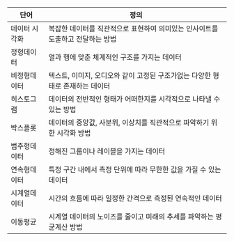 | 단어  | 정의 |
| --- | --- |
| 데이터 시각화 | 복잡한 데이터를 직관적으로 표현하여 의미있는 인사이트를 도출하고 전달하는 방법  |
| 정형데이터 | 열과 행에 맞춘 체계적인 구조를 가지는 데이터 |
| 비정형데이터 | 텍스트, 이미지, 오디오와 같이 고정된 구조가없는 다양한 형태로 존재하는 데이터 |
| 히스토그램 | 데이터의 전반적인 형태가 어떠한지를 시각적으로 나타낼 수 있는 방법 |
| 박스플롯 | 데이터의 중앙값, 사분위, 이상치를 직관적으로 파악하기 위한 시각화 방법 |
| 범주형데이터 | 정해진 그룹이나 레이블을 가지는 데이터 |
| 연속형데이터 | 특정 구간 내에서 측정 단위에 따라 무한한 값을 가질 수 있는 데이터 |
| 시계열데이터 | 시간의 흐름에 따라 일정한 간격으로 측정된 연속적인 데이터 |
| 이동평균 | 시계열 데이터의 노이즈를 줄이고 미래의 추세를 파악하는 평균계산 방법 |